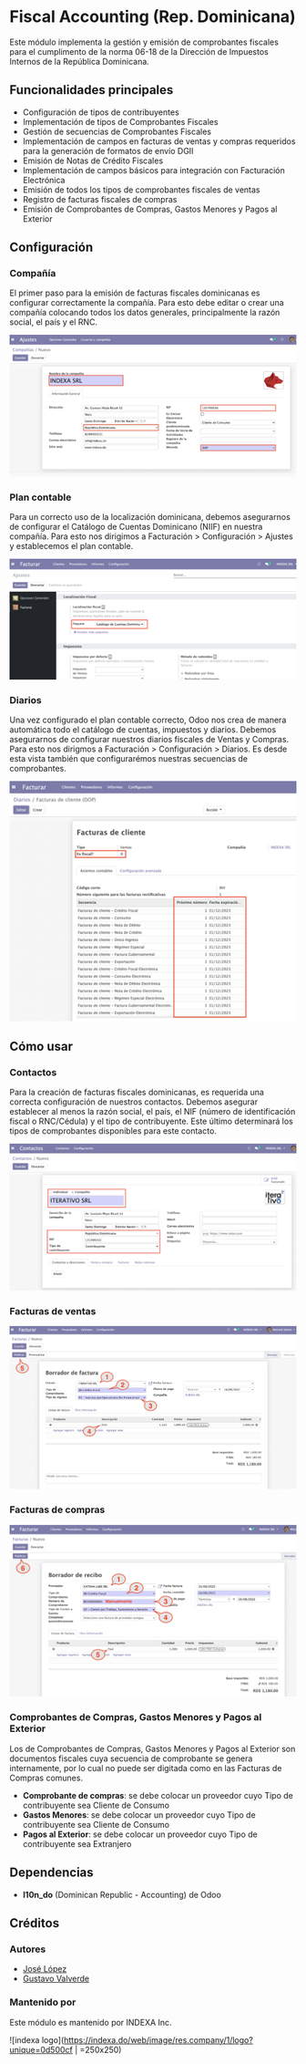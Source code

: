 
# Fiscal Accounting (Rep. Dominicana)

Este módulo implementa la gestión y emisión de comprobantes fiscales para el cumplimento de la norma 06-18 de la Dirección de Impuestos Internos de la República Dominicana.


## Funcionalidades principales

- Configuración de tipos de contribuyentes
- Implementación de tipos de Comprobantes Fiscales
- Gestión de secuencias de Comprobantes Fiscales
- Implementación de campos en facturas de ventas y compras requeridos para la generación de formatos de envío DGII
- Emisión de Notas de Crédito Fiscales
- Implementación de campos básicos para integración con Facturación Electrónica
- Emisión de todos los tipos de comprobantes fiscales de ventas
- Registro de facturas fiscales de compras
- Emisión de Comprobantes de Compras, Gastos Menores y Pagos al Exterior

## Configuración

### Compañía

El primer paso para la emisión de facturas fiscales dominicanas es configurar correctamente la compañía. Para esto debe editar o crear una compañía colocando todos los datos generales, principalmente la razón social, el país y el RNC.

![Company](https://github.com/indexa-git/l10n-dominicana/blob/930786dcadc742855446eeda5f937cd187f2a64c/l10n_do_accounting/static/img/company.png?raw=true)

### Plan contable

Para un correcto uso de la localización dominicana, debemos asegurarnos de configurar el Catálogo de Cuentas Dominicano (NIIF) en nuestra compañía. Para esto nos dirigimos a Facturación > Configuración > Ajustes y establecemos el plan contable.

![Ajustes](https://github.com/indexa-git/l10n-dominicana/blob/69303ca63125d70091260f7784bbc9484ab3ae00/l10n_do_accounting/static/img/ajustes.png?raw=true)

### Diarios

Una vez configurado el plan contable correcto, Odoo nos crea de manera automática todo el catálogo de cuentas, impuestos y diarios. Debemos asegurarnos de configurar nuestros diarios fiscales de Ventas y Compras. Para esto nos dirigmos a Facturación > Configuración > Diarios. Es desde esta vista también que configurarémos nuestras secuencias de comprobantes.

![Diarios](https://raw.githubusercontent.com/indexa-git/l10n-dominicana/a0107da972e70e5cea107494baaa5bbe1908b7cd/l10n_do_accounting/static/img/diario.png)


## Cómo usar

### Contactos

Para la creación de facturas fiscales dominicanas, es requerida una correcta configuración de nuestros contactos. Debemos asegurar establecer al menos la razón social, el país, el NIF (número de identificación fiscal o RNC/Cédula) y el tipo de contribuyente. Este último determinará los tipos de comprobantes disponibles para este contacto.

![Contactos](https://raw.githubusercontent.com/indexa-git/l10n-dominicana/1e01f366e81bb16ee207a28710b2a6de5e70bc8b/l10n_do_accounting/static/img/contacto.png)

### Facturas de ventas

![Ventas](https://github.com/indexa-git/l10n-dominicana/blob/dd6bd5e2be661fd24a00e21b5b87a884897cec8b/l10n_do_accounting/static/img/factura_ventas.png)

### Facturas de compras

![Compras](https://github.com/indexa-git/l10n-dominicana/blob/552b2c761987e5de4932ebabad73dd02554dcf1f/l10n_do_accounting/static/img/factura_compras.png)

### Comprobantes de Compras, Gastos Menores y Pagos al Exterior

Los de Comprobantes de Compras, Gastos Menores y Pagos al Exterior son documentos fiscales cuya secuencia de comprobante se genera internamente, por lo cual no puede ser digitada como en las Facturas de Compras comunes.

- **Comprobante de compras**: se debe colocar un proveedor cuyo Tipo de contribuyente sea Cliente de Consumo
- **Gastos Menores**: se debe colocar un proveedor cuyo Tipo de contribuyente sea Cliente de Consumo
- **Pagos al Exterior**: se debe colocar un proveedor cuyo Tipo de contribuyente sea Extranjero

## Dependencias

- **l10n_do** (Dominican Republic - Accounting) de Odoo

## Créditos

### Autores

- [José López](https://github.com/jlopezg)
- [Gustavo Valverde](https://github.com/gustavovalverde)

### Mantenido por

Este módulo es mantenido por INDEXA Inc.

![indexa logo](https://indexa.do/web/image/res.company/1/logo?unique=0d500cf | =250x250)
